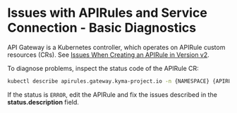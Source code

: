 # Issues with APIRules and Service Connection - Basic Diagnostics

API Gateway is a Kubernetes controller, which operates on APIRule custom resources (CRs). See [Issues When Creating an APIRule in Version v2](./03-40-api-rule-troubleshooting.md).

To diagnose problems, inspect the status code of the APIRule CR:

   ```bash
   kubectl describe apirules.gateway.kyma-project.io -n {NAMESPACE} {APIRULE_NAME}
   ```

If the status is `ERROR`, edit the APIRule and fix the issues described in the **status.description** field.